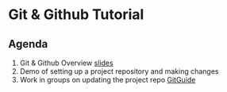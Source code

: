 # Git & Github Tutorial 

## Agenda

1. Git & Github Overview [slides](https://docs.google.com/presentation/d/17h4m6gTG8mRfWaQR3nOn6LPR3hQdCgWzH2hPzpCtyFU/edit?usp=sharing)
2. Demo of setting up a project repository and making changes 
3. Work in groups on updating the project repo [GitGuide](https://github.com/oceanhackweek/ohw19-tutorial-github/blob/master/GitGuide.md)
